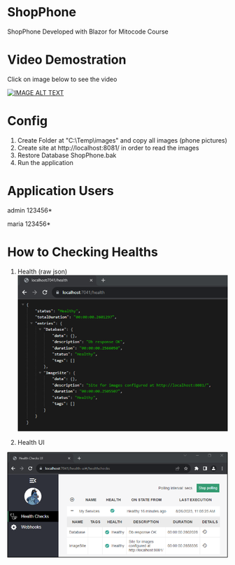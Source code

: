# ShopPhone

ShopPhone Developed with Blazor for Mitocode Course

# Video Demostration
Click on image below to see the video

[![IMAGE ALT TEXT](https://github.com/lateraluz/ShopPhone/blob/d0cbda8225af34b5af510c36b8ce1fdae7ca84b2/Images/dummyimage.jpg)](https://raw.githubusercontent.com/lateraluz/ShopPhone/master/Video/BlazorProject.mp4)





# Config
1. Create Folder at "C:\\Temp\\images" and copy all images (phone pictures)
2. Create site at http://localhost:8081/ in order to read the images
3. Restore Database ShopPhone.bak
4. Run the application

# Application Users
admin
123456*

maria
123456*

# How to Checking Healths
1. Health (raw json)
![1](https://github.com/lateraluz/Blazor-ShopPhone/blob/2947ce1ace8982479b46d27c9bb472f604a48723/Video/Healthy.png)

2. Health UI

![2](https://github.com/lateraluz/Blazor-ShopPhone/blob/2947ce1ace8982479b46d27c9bb472f604a48723/Video/Healthy-ui.png)

